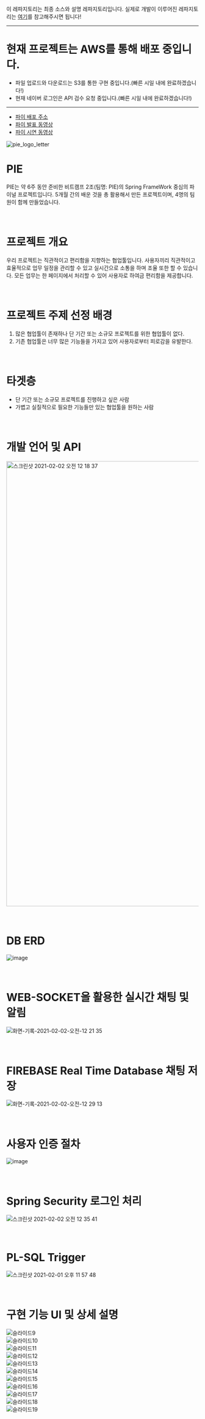 이 레파지토리는 최종 소스와 설명 레파지토리입니다.
실제로 개발이 이루어진 레파지토리는 [여기](https://github.com/Jacob4392/Project_PIE/tree/develop)를 참고해주시면 됩니다!

---
# 현재 프로젝트는 AWS를 통해 배포 중입니다.
- 파일 업로드와 다운로드는 S3를 통한 구현 중입니다.(빠른 시일 내에 완료하겠습니다!)
- 현재 네이버 로그인은 API 검수 요청 중입니다.(빠른 시일 내에 완료하겠습니다!)
---
	
- [파이 배포 주소](http://ec2-54-180-187-182.ap-northeast-2.compute.amazonaws.com:8080/Project_PIE/index.htm)<br>
- [파이 발표 동영상](https://www.youtube.com/watch?v=sa6V4eMHsDE&ab_channel=%EB%B3%80%EC%9E%AC%ED%99%8D)<br>
- [파이 시연 동영상](https://www.youtube.com/watch?v=ZEJ4SjyQjl0&ab_channel=%EB%B3%80%EC%9E%AC%ED%99%8D)<br>

![pie_logo_letter](https://user-images.githubusercontent.com/67107008/106469335-80218900-64e2-11eb-8d78-391fcdc5233c.png)

# PIE
PIE는 약 6주 동안 준비한 비트캠프 2조(팀명: PIE)의 Spring FrameWork 중심의 파이널 프로젝트입니다. 5개월 간의 배운 것을 총 활용해서 만든 프로젝트이며, 4명의 팀원이 함께 만들었습니다.
<br><br><br>
# 프로젝트 개요
우리 프로젝트는 직관적이고 편리함을 지향하는 협업툴입니다. 사용자끼리 직관적이고 효율적으로 업무 일정을 관리할 수 있고 실시간으로 소통을 하며 조율 또한 할 수 있습니다. 모든 업무는 한 페이지에서 처리할 수 있어 사용자로 하여금 편리함을 제공합니다.
<br><br><br>
# 프로젝트 주제 선정 배경
1. 많은 협업툴이 존재하나 단 기간 또는 소규모 프로젝트를 위한 협업툴이 없다.
2. 기존 협업툴은 너무 많은 기능들을 가지고 있어 사용자로부터 피로감을 유발한다.
<br><br><br>
# 타겟층
- 단 기간 또는 소규모 프로젝트를 진행하고 싶은 사람
- 가볍고 실질적으로 필요한 기능들만 있는 협업툴을 원하는 사람
<br><br><br>

# 개발 언어 및 API
<img width="1164" alt="스크린샷 2021-02-02 오전 12 18 37" src="https://user-images.githubusercontent.com/67107008/106478147-45245300-64ec-11eb-95dc-051fd77b7495.png">
<br><br><br>

# DB ERD
![image](https://user-images.githubusercontent.com/67107008/106474811-a0544680-64e8-11eb-82ca-acbe700ee2e0.png)
<br><br><br>

# WEB-SOCKET을 활용한 실시간 채팅 및 알림
![화면-기록-2021-02-02-오전-12 21 35](https://user-images.githubusercontent.com/67107008/106478847-fdea9200-64ec-11eb-9416-62d367e46995.gif)
<br><br><br>

# FIREBASE Real Time Database 채팅 저장
![화면-기록-2021-02-02-오전-12 29 13](https://user-images.githubusercontent.com/67107008/106480028-49517000-64ee-11eb-865c-5df5ec57f580.gif)
<br><br><br>

# 사용자 인증 절차
![image](https://user-images.githubusercontent.com/67107008/106475159-faeda280-64e8-11eb-8c44-ff9186e3fe35.png)
<br><br><br>

# Spring Security 로그인 처리 
![스크린샷 2021-02-02 오전 12 35 41](https://user-images.githubusercontent.com/67107008/106480377-aea56100-64ee-11eb-8a91-d213a018bd52.png)
<br><br><br>

# PL-SQL Trigger
![스크린샷 2021-02-01 오후 11 57 48](https://user-images.githubusercontent.com/67107008/106475509-57e95880-64e9-11eb-8363-a80f9b2e1af9.png)
<br><br><br>

# 구현 기능 UI 및 상세 설명
![슬라이드9](https://user-images.githubusercontent.com/67107008/106480539-ddbbd280-64ee-11eb-8b6c-ea98958cb102.png)
<br>
![슬라이드10](https://user-images.githubusercontent.com/67107008/106480545-df859600-64ee-11eb-95a7-2cdb0d079baf.png)
<br>
![슬라이드11](https://user-images.githubusercontent.com/67107008/106480551-e01e2c80-64ee-11eb-8b70-986d9c982d69.png)
<br>
![슬라이드12](https://user-images.githubusercontent.com/67107008/106480556-e0b6c300-64ee-11eb-9e13-d247bacfe401.png)
<br>
![슬라이드13](https://user-images.githubusercontent.com/67107008/106480561-e14f5980-64ee-11eb-98dd-0bc75cb906f1.png)
<br>
![슬라이드14](https://user-images.githubusercontent.com/67107008/106480563-e2808680-64ee-11eb-9f56-1eeac4771c3b.png)
<br>
![슬라이드15](https://user-images.githubusercontent.com/67107008/106480568-e3191d00-64ee-11eb-8e24-2f07272dd022.png)
<br>
![슬라이드16](https://user-images.githubusercontent.com/67107008/106480571-e3b1b380-64ee-11eb-9687-cbbb51196df6.png)
<br>
![슬라이드17](https://user-images.githubusercontent.com/67107008/106480573-e3b1b380-64ee-11eb-9e4c-72ef361ce324.png)
<br>
![슬라이드18](https://user-images.githubusercontent.com/67107008/106480577-e44a4a00-64ee-11eb-81de-6e15794de48d.png)
<br>
![슬라이드19](https://user-images.githubusercontent.com/67107008/106480584-e4e2e080-64ee-11eb-8f8b-d69dfe7f3653.png)



